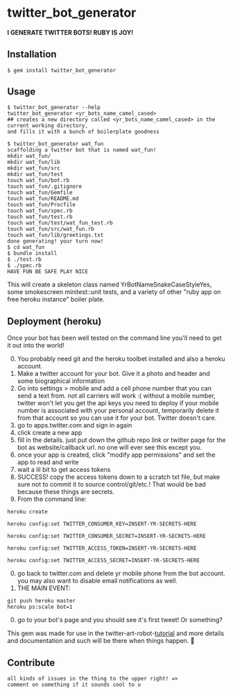 # twitter_bot_generator

#### I GENERATE TWITTER BOTS! RUBY IS JOY!

## Installation

    $ gem install twitter_bot_generator

## Usage

    $ twitter_bot_generator --help
    twitter_bot_generator <yr_bots_name_camel_cased>
    ## creates a new directory called <yr_bots_name_camel_cased> in the current working directory,
    and fills it with a bunch of boilerplate goodness

    $ twitter_bot_generator wat_fun
    scaffolding a twitter bot that is named wat_fun!
    mkdir wat_fun/
    mkdir wat_fun/lib
    mkdir wat_fun/src
    mkdir wat_fun/test
    touch wat_fun/bot.rb
    touch wat_fun/.gitignore
    touch wat_fun/Gemfile
    touch wat_fun/README.md
    touch wat_fun/Procfile
    touch wat_fun/spec.rb
    touch wat_fun/test.rb
    touch wat_fun/test/wat_fun_test.rb
    touch wat_fun/src/wat_fun.rb
    touch wat_fun/lib/greetings.txt
    done generating! your turn now!
    $ cd wat_fun
    $ bundle install
    $ ./test.rb
    $ ./spec.rb
    HAVE FUN BE SAFE PLAY NICE

This will create a skeleton class named YrBotNameSnakeCaseStyleYes, some smokescreen minitest::unit tests, and a variety of other "ruby app on free heroku instance" boiler plate.

## Deployment (heroku)

Once your bot has been well tested on the command line you'll need to get it out into the world!

0. You probably need git and the heroku toolbet installed and also a heroku account.
0. Make a twitter account for your bot. Give it a photo and header and some biographical information
0. Go into settings > mobile and add a cell phone number that you can send a text from.
    not all carriers will work :(
    without a mobile number, twitter won't let you get the api keys you need to deploy
    if your mobile number is associated with your personal account, temporarily delete it from that account so you can use it for your bot. Twitter doesn't care.
0. go to apps.twitter.com and sign in again
0. click create a new app
0. fill in the details. just put down the github repo link or twitter page for the bot as website/callback url. no one will ever see this except you.
0. once your app is created, click "modify app permissions" and set the app to read and write
0. wait a lil bit to get access tokens
0. SUCCESS! copy the access tokens down to a scratch txt file, but make sure not to commit it to source control/git/etc.! That would be bad because these things are secrets.
0. From the command line:

```
heroku create

heroku config:set TWITTER_CONSUMER_KEY=INSERT-YR-SECRETS-HERE

heroku config:set TWITTER_CONSUMER_SECRET=INSERT-YR-SECRETS-HERE

heroku config:set TWITTER_ACCESS_TOKEN=INSERT-YR-SECRETS-HERE

heroku config:set TWITTER_ACCESS_SECRET=INSERT-YR-SECRETS-HERE
 ```

0. go back to twitter.com and delete yr mobile phone from the bot account. you may also want to disable email notifications as well.
0. THE MAIN EVENT:

```
git push heroku master
heroku ps:scale bot=1
```

0. go to your bot's page and you should see it's first tweet! Or something?

This gem was made for use in the twitter-art-robot-[tutorial](http://github.com/coleww/twitter-art-tutorial) and more details and documentation and such will be there when things happen. :dancers:

## Contribute

    all kinds of issues in the thing to the upper right! =>
    comment on something if it sounds cool to u
